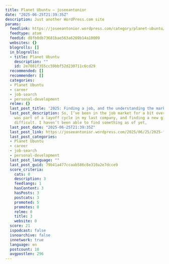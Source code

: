```yaml
---
title: Planet Ubuntu – joseeantonior
date: "2025-06-25T21:39:35Z"
description: Just another WordPress.com site
params:
  feedlink: https://joseeantonior.wordpress.com/category/planet-ubuntu/feed/atom/
  feedtype: atom
  feedid: d8fb0db73681bae563a6269b14a10009
  websites: {}
  blogrolls: []
  in_blogrolls:
  - title: Planet Ubuntu
    description: ""
    id: 2e7081f355cc59bbf52d230711c6cd29
  recommended: []
  recommender: []
  categories:
  - Planet Ubuntu
  - career
  - job-search
  - personal-development
  relme: {}
  last_post_title: '2025: Finding a job, and the understanding the market'
  last_post_description: So, I’ve been in the job market for a bit over a year. I
    was part of a layoff cycle in my last company, and finding a new gig has been
    difficult. I haven’t been able to find something as of yet,
  last_post_date: "2025-06-25T21:39:35Z"
  last_post_link: https://joseeantonior.wordpress.com/2025/06/25/2025-finding-a-job-and-the-understanding-the-market/
  last_post_categories:
  - Planet Ubuntu
  - career
  - job-search
  - personal-development
  last_post_language: ""
  last_post_guid: 79b41a477ccaab586c8e310a2e7dcce9
  score_criteria:
    cats: 0
    description: 3
    feedlangs: 1
    hasContent: 3
    hasPosts: 3
    postcats: 3
    promoted: 5
    promotes: 0
    relme: 0
    title: 3
    website: 0
  score: 21
  ispodcast: false
  isnoarchive: false
  innetwork: true
  language: en
  postcount: 10
  avgpostlen: 296
---
```

